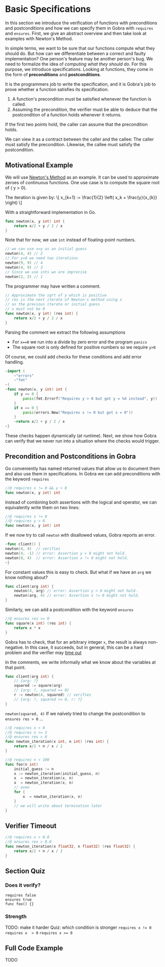 # Basic Specifications
<!--
Goals
- Specification by precondition and postcondition
- View them as contracts between the caller and callee
- //what the verifier checks//
- syntax to write basic contracts in Gobra
- Strength of Conditions
-->

In this section we introduce the verification of functions with preconditions and postconditions and how we can specify them in Gobra with `requires` and `ensures`.
First, we give an abstract overview and then take look at examples with Newton's Method.


In simple terms, we want to be sure that our functions compute what they should do.
But how can we differentiate between a correct and faulty implementation?
One person's feature may be another person's bug.
We need to formalize the idea of *computing what they should do*.
For this purpose, we introduce specifications.
Looking at functions, they come in the form of **preconditions** and **postconditions**.


It is the programmers job to write the specification, and it is Gobra's job to prove whether a function satisfies its specification.

1. A function's precondition must be satisfied whenever the function is called.
2. Assuming the precondition, the verifier must be able to deduce that the postcondition of a function holds whenever it returns.

If the first two points hold, the caller can assume that the precondition holds.

<!-- TODO  link modes of failure
Precondition of call foo(-5) might not hold.
Postcondition might not hold.
-->

We can view it as a contract between the caller and the callee:
The caller must satisfy the precondition.
Likewise, the callee must satisfy the postcondition.



## Motivational Example

We will use [Newton's Method]( https://en.wikipedia.org/wiki/Newton's_method) as an example.
It can be used to approximate zeroes of continuous functions.
One use case is to compute the square root of \( y > 0\).
<!-- The function \( f(x) = y - x^2\) has a zero for \( x = \sqrt{y} \) -->
<!-- \[ x_{k+1} := \frac{x_k}{2} + \frac{y}{2 x_{k}}\] -->
The iteration is given by:
\\[ x_{k+1} := \frac{1}{2} \left( x_k + \frac{y}{x_{k}} \right) \\]
<!-- Careful: for int this is always zero -->
<!-- 1/2 * (x + y / x) -->
With a straightforward implementation in Go.
```go
func newton(x, y int) int {
	return x/2 + y / 2 / x
}
```
Note that for now, we use `int` instead of floating-point numbers.
```go
// we can use x=y as an initial guess
newton(4, 4) // 2
// For y=9 we need two iterations
newton(9, 9) // 4
newton(4, 9) // 3
// Since we use ints we are imprecise
newton(2, 2) // 1
```
The programmer may have written a comment.
```go
// Approximate the sqrt of y which is positive
// res is the next iterate of Newton's method using x
// as the previous iterate or initial guess
// x must not be 0
func newton(x, y int) (res int) {
	return x/2 + y / 2 / x
}
```

<!-- panic: runtime error: integer divide by zero -->
Parsing the comment we extract the following assumptions
- For `x==0` we run into a divide by zero error and the program `panics`
- The square root is only defined for positive numbers so we require `y>0` 

Of course, we could add checks for these conditions and add error handling.
```go
~import (
	~"errors"
	~"fmt"
~)
~func newton(x, y int) int {
	if y <= 0 {
		panic(fmt.Errorf("Requires y > 0 but got y = %d instead", y))
	}
	if x == 0 {
		panic(errors.New("Requires x != 0 but got x = 0"))
	}
	~return x/2 + y / 2 / x
~}
```
These checks happen dynamically (at runtime).
Next, we show how Gobra can verify that we never run into a situation where the checks would trigger.

## Precondition and Postconditions in Gobra
Go conveniently has named returned values that allow us to document them and also use them in specifications.
In Gobra we can add preconditions with the keyword `requires`

```go
//@ requires x != 0 && y > 0
func newton(x, y int) int
```
Instead of combining both assertions with the logical and operator, we can equivalently write them on two lines:
```go
//@ requires x != 0
//@ requires y > 0
func newton(x, y int) int
```
If we now try to call `newton` with disallowed values, Gobra reports an error.
```go
~func client() {
newton(4, 4)  // verifies
newton(4, -1) // error: Assertion y > 0 might not hold.
newton(0, 4)  // error: Assertion x != 0 might not hold.
~}
```
<!-- TODO talk about only first error reported -->
For constant values this is easy to check.
But what if we have an `arg` we know nothing about?

```go
func client(arg int) {
	newton(4, arg) // error: Assertion y > 0 might not hold.
	newton(arg, 4) // error: Assertion x != 0 might not hold.
}
```
Similarly, we can add a postcondition with the keyword `ensures`
``` go
//@ ensures res >= 0
func square(x int) (res int) {
	return x * x
}
```
Gobra has to check, that for an arbitrary integer `x`, the result is always non-negative.
In this case, it succeeds, but in general, this can be a hard problem and the verifier may  [time out](./basic-specs.md#verifier-timeout)

In the comments, we write informally what we know about the variables at that point.
```go
func client(arg int) {
	// {arg: ?}
	squared := square(arg)
	// {arg: ?, squared >= 0}
	r := newton(4, squared) // verifies
	// {arg: ?, squared >= 0, r: ?}
}
```


`newton(squared, 4)`
If we naïvely tried to change the postcondition to `ensures res > 0` ...
<!-- TODO error -->

<!-- we don't know that squared == arg * arg -->
<!-- assert -->

<!-- example with both pre and postcondition -->
```go
//@ requires x > 0
//@ requires n >= 2
//@ ensures res > 0
func newton_iteration(x int, n int) (res int) {
	return x/2 + n / x / 2
}
```
<!-- Exercise: find a counterexample
x==1 and n==1 ) -->

<!-- Unrolling a loop -->
``` go
//@ requires n > 100
func foo(n int)
	initial_guess := n
	x := newton_iteration(initial_guess, n)
	x  = newton_iteration(x, n)
	x  = newton_iteration(x, n)
	// even
	for {
		x  = newton_iteration(x, n)
	}
	// we will write about termination later
}
```

<!-- strength of conditions -->
<!--  strengthen pre, weaken post -->
<!--  Overconstraining e.g. if they imply false -->
<!-- talk about default assertions -->

<!-- what is syntactically allowed in an assertion -->

 
## Verifier Timeout
```go
//@ requires x > 0.0
//@ ensures res > 0.0
func newton_iteration(x float32, n float32) (res float32) {
	return x/2 + n / x / 2
}
```
<!-- TODO why? -->

<!-- ### Order of errors -->
<!-- Gobra reports only the first error it encounters. -->
<!-- ``` go -->
<!-- //@ requires false -->
<!-- func foo() {} -->

<!-- func main() { -->
<!-- 	foo()  // Error: Assertion false might not hold. -->
<!-- 	assert false -->
<!-- } -->
<!-- ``` -->

## Section Quiz
### Does it verify?
<!-- TODO make one with a "occluded" false -->
```gobra
requires false
ensures true
func foo() {}
```

### Strength
TODO: make it harder
Quiz: which condition is stronger
`requires x != 0`
`requires x  > 0`
`requires x >= 0`

## Full Code Example
TODO

